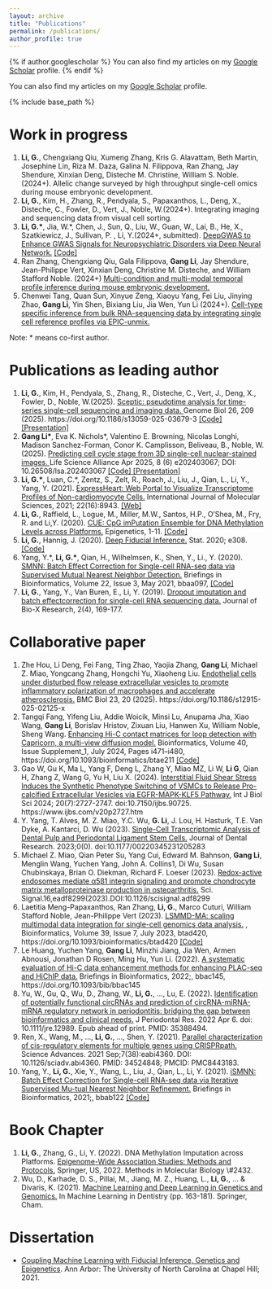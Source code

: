 ```yaml
---
layout: archive
title: "Publications"
permalink: /publications/
author_profile: true
---
```


{% if author.googlescholar %}
  You can also find my articles on  my <u><a href="{{author.googlescholar}}">Google Scholar</a></u> profile.
{% endif %}

You can also find my articles on my <u><a href="https://scholar.google.com/citations?user=t1a1AwUAAAAJ&hl=en">Google Scholar</a></u> profile.

{% include base_path %}

<!---
{% for post in site.publications reversed %}
  {% include archive-single.html %}
{% endfor %}
--->


<h1>Work in progress</h1>
<ol>


<li> <b>Li, G.</b>, Chengxiang Qiu, Xumeng Zhang, Kris G. Alavattam, Beth Martin, Josephine Lin, Riza M. Daza, Galina N. Filippova, Ran Zhang, Jay Shendure, Xinxian Deng, Disteche M. Christine, William S. Noble. (2024+).
    Allelic change surveyed by high throughput single-cell omics during mouse embryonic development. </li>


<li> <b>Li, G.</b>, Kim, H., Zhang, R., Pendyala, S., Papaxanthos, L., Deng, X., Disteche, C., Fowler, D., Vert, J., Noble, W.(2024+). 
	Integrating imaging and sequencing data from visual cell sorting. </li>

<li> <b>Li, G.*</b>, Jia, W.*, Chen, J., Sun, Q., Liu, W., Guan, W., Lai, B., He, X., Szatkiewicz, J., Sullivan, P. , Li, Y.(2024+, submitted). 
	<a href="https://www.biorxiv.org/content/10.1101/2022.12.20.521277v1">DeepGWAS to Enhance GWAS Signals for Neuropsychiatric Disorders via Deep Neural Network.</a>  <a href="https://github.com/GangLiTarheel/DeepGWAS"> [Code] </a>
  </li>


<li>Ran Zhang, Chengxiang Qiu, Gala Filippova, <b>Gang Li</b>, Jay Shendure, Jean-Philippe Vert, Xinxian Deng, Christine M. Disteche, and William Stafford Noble. (2024+) 
<a href="https://pubmed.ncbi.nlm.nih.gov/38496477/">Multi-condition and multi-modal temporal profile inference during mouse embryonic development.</a>  
 </li>

<li> Chenwei Tang, Quan Sun, Xinyue Zeng, Xiaoyu Yang, Fei Liu,  Jinying Zhao, <b>Gang Li</b>, Yin Shen, Bixiang Liu, Jia Wen, Yun Li  (2024+).
  <a href="https://www.biorxiv.org/content/10.1101/2024.05.23.595514v1">Cell-type specific inference from bulk RNA-sequencing data by integrating single cell reference profiles via EPIC-unmix.</a>
   </li>


</ol>
Note: * means co-first author.  

<h1>Publications as leading author</h1>
<ol>

<li> <b>Li, G.</b>, Kim, H., Pendyala, S., Zhang, R., Disteche, C., Vert, J., Deng, X., Fowler, D., Noble, W.(2025). 
  <a href="https://genomebiology.biomedcentral.com/articles/10.1186/s13059-025-03679-3">Sceptic: pseudotime analysis for time-series single-cell sequencing and imaging data. </a> Genome Biol 26, 209 (2025). https://doi.org/10.1186/s13059-025-03679-3
  <a href="https://github.com/Noble-Lab/Sceptic"> [Code] </a> 
  <a href="https://www.youtube.com/watch?v=Ggv5k4Fubbs"> [Presentation] </a>
  </li>

<li> <b>Gang Li*</b>, Eva K. Nichols*, Valentino E. Browning, Nicolas Longhi, Madison Sanchez-Forman, Conor K. Camplisson, Beliveau, B.,  Noble, W. (2025). 
	<a href="https://www.life-science-alliance.org/content/8/6/e202403067">Predicting cell cycle stage from 3D single-cell nuclear-stained images.  </a> Life Science Alliance Apr 2025, 8 (6) e202403067; DOI: 10.26508/lsa.202403067
  <a href="https://github.com/Noble-Lab/cellcyclenet"> [Code] </a> 
  <a href="https://youtu.be/g_x7okd6tZs?si=TgBqGHftv2u8rm11"> [Presentation] </a>
  </li>

<li> <b>Li, G.*</b>, Luan, C.*, Zentz, S., Zelt, R., Roach, J., Liu, J., Qian, L., Li, Y., Yang, Y. (2021). <a href="https://www.mdpi.com/1422-0067/22/16/8943"> ExpressHeart: Web Portal to Visualize Transcriptome Profiles of Non-cardiomyocyte Cells.</a>  International Journal of Molecular Sciences, 2021; 22(16):8943.  <a href="http://shiny.bios.unc.edu/expressheart/"> [Web] </a> </li>

<li> <b>Li,  G.</b>,  Raffield,  L.,  Logue,  M.,  Miller,  M.W.,  Santos,  H.P.,  O’Shea,  M.,  Fry,  R. and Li,Y. (2020). <a href="https://doi.org/10.1080/15592294.2020.1827716"> CUE: CpG imPutation Ensemble for DNA Methylation Levels across Platforms.</a> Epigenetics, 1-11. <a href="https://github.com/GangLiTarheel/CUE"> [Code] </a>  </li>


<li> <b>Li,   G.</b>,   Hannig,   J.   (2020). <a href="https://doi.org/10.1002/sta4.308"> Deep   Fiducial   Inference.</a> Stat. 2020; e308. <a href="https://github.com/GangLiTarheel/FAE"> [Code] </a>  </li>


<li> Yang, Y.*, <b>Li, G.*</b>, Qian, H., Wilhelmsen, K., Shen, Y., Li., Y. (2020). <a href="https://doi.org/10.1093/bib/bbaa097">SMNN: Batch Effect Correction for Single-cell RNA-seq data via Supervised Mutual Nearest Neighbor Detection.</a> Briefings in Bioinformatics, Volume 22, Issue 3, May 2021, bbaa097, <a href="https://github.com/yycunc/SMNN"> [Code] </a>
</li>


<li> <b>Li,  G.</b>,  Yang,  Y.,  Van  Buren,  E.,  Li,  Y.  (2019).  <a href="https://journals.lww.com/jbioxresearch/Fulltext/2019/12000/Dropout_imputation_and_batch_effect_correction_for.4.aspx">Dropout  imputation  and  batch  effectcorrection for single-cell RNA sequencing data.</a> Journal of Bio-X Research, 2(4), 169-177. </li>

</ol>



<h1>Collaborative paper</h1>
<ol>

<li>  Zhe Hou, Li Deng, Fei Fang, Ting Zhao, Yaojia Zhang, <b>Gang Li</b>, Michael Z. Miao, Yongcang Zhang, Hongchi Yu, Xiaoheng Liu. <a href="https://link.springer.com/article/10.1186/s12915-025-02125-x">Endothelial cells under disturbed flow release extracellular vesicles to promote inflammatory polarization of macrophages and accelerate atherosclerosis.</a> BMC Biol 23, 20 (2025). https://doi.org/10.1186/s12915-025-02125-x
 </li>

<li>  Tangqi Fang, Yifeng Liu, Addie Woicik, Minsi Lu, Anupama Jha, Xiao Wang, <b>Gang Li</b>, Borislav Hristov, Zixuan Liu, Hanwen Xu, William Noble, Sheng Wang. <a href="https://academic.oup.com/bioinformatics/article/40/Supplement_1/i471/7700867">Enhancing Hi-C contact matrices for loop detection with Capricorn, a multi-view diffusion model.</a>  Bioinformatics, Volume 40, Issue Supplement_1, July 2024, Pages i471–i480, https://doi.org/10.1093/bioinformatics/btae211 <a href="https://github.com/CHNFTQ/Capricorn"> [Code]  </a>
 </li>

<li>  Gao W, Gu K, Ma L, Yang F, Deng L, Zhang Y, Miao MZ, Li W, <b>Li G</b>, Qian H, Zhang Z, Wang G, Yu H, Liu X. (2024).
    <a href="https://www.ijbs.com/v20p2727.htm">Interstitial Fluid Shear Stress Induces the Synthetic Phenotype Switching of VSMCs to Release Pro-calcified Extracellular Vesicles via EGFR-MAPK-KLF5 Pathway.</a> Int J Biol Sci 2024; 20(7):2727-2747. doi:10.7150/ijbs.90725. https://www.ijbs.com/v20p2727.htm
    </li> 

<li>  Y. Yang, T. Alves, M. Z. Miao, Y.C. Wu, <b>G. Li</b>, J. Lou, H. Hasturk, T.E. Van Dyke, A. Kantarci, D. Wu (2023).
    <a href="https://journals.sagepub.com/doi/10.1177/00220345231205283">Single-Cell Transcriptomic Analysis of Dental Pulp and Periodontal Ligament Stem Cells.</a> Journal of Dental Research. 2023;0(0). doi:10.1177/00220345231205283
    </li> 

<li>  Michael Z. Miao, Qian Peter Su, Yang Cui, Edward M. Bahnson, <b>Gang Li</b>, Menglin Wang, Yuchen Yang, John A. Collins1, Di Wu, Susan Chubinskaya, Brian O. Diekman, Richard F. Loeser (2023).
    <a href="https://www.science.org/doi/10.1126/scisignal.adf8299">Redox-active endosomes mediate α5β1 integrin signaling and promote chondrocyte matrix metalloproteinase production in osteoarthritis.</a> Sci. Signal.16,eadf8299(2023).DOI:10.1126/scisignal.adf8299
    </li> 

<li>  Laetitia Meng-Papaxanthos, Ran Zhang, <b>Li, G.</b>, Marco Cuturi, William Stafford Noble, Jean-Philippe Vert (2023).
    <a href="https://doi.org/10.1093/bioinformatics/btad420">LSMMD-MA: scaling multimodal data integration for single-cell genomics data analysis.</a> , Bioinformatics, Volume 39, Issue 7, July 2023, btad420, https://doi.org/10.1093/bioinformatics/btad420 <a href="https://pypi.org/project/lsmmdma/"> [Code] </a>
    </li> 

<li>   Le Huang, Yuchen Yang, <b>Gang Li</b>, Minzhi Jiang, Jia Wen, Armen Abnousi, Jonathan D Rosen, Ming Hu, Yun Li. (2022).
    <a href="https://doi.org/10.1093/bib/bbac145"> A systematic evaluation of Hi-C data enhancement methods for enhancing PLAC-seq and HiChIP data.</a>  Briefings in Bioinformatics, 2022;, bbac145, https://doi.org/10.1093/bib/bbac145 </li> 

<li> Yu, W., Gu, Q., Wu, D., Zhang, W., <b>Li, G.</b>, ..., Lu, E. (2022). 
	<a href="https://onlinelibrary.wiley.com/doi/10.1111/jre.12989">Identification of potentially functional circRNAs and prediction of circRNA-miRNA-mRNA regulatory network in periodontitis: bridging the gap between bioinformatics and clinical needs.</a>
  J Periodontal Res. 2022 Apr 6. doi: 10.1111/jre.12989. Epub ahead of print. PMID: 35388494. </li>

<li> Ren, X., Wang, M., ..., <b>Li, G.</b>, ..., Shen, Y. (2021). <a href="https://www.science.org/doi/10.1126/sciadv.abi4360"> Parallel characterization of cis-regulatory elements for multiple genes using CRISPRpath.  </a> Science Advances. 2021 Sep;7(38):eabi4360. DOI: 10.1126/sciadv.abi4360. PMID: 34524848; PMCID: PMC8443183. </li>

<li> Yang,  Y., <b>Li,  G.</b>,  Xie,  Y.,  Wang,  L.,  Liu,  J.,  Qian,  L.,  Li,  Y.  (2021). <a href="https://doi.org/10.1093/bib/bbab122"> iSMNN: Batch   Effect   Correction   for   Single-cell   RNA-seq   data   via   Iterative   Supervised   Mu-tual   Nearest   Neighbor   Refinement.</a>
 Briefings   in   Bioinformatics,   2021;,   bbab122  <a href="https://github.com/yycunc/iSMNN"> [Code] </a> </li>

</ol>

<h1>Book Chapter</h1>
<ol>

<li> <b>Li, G.</b>, Zhang, G., Li, Y. (2022).	
		DNA Methylation Imputation across Platforms. <a href="https://www.barnesandnoble.com/w/epigenome-wide-association-studies-weihua-guan/1139992489">Epigenome-Wide Association Studies: Methods and Protocols.</a> Springer, US, 2022. Methods in Molecular Biology \#2432.
    </li>

<li> Wu, D., Karhade, D. S., Pillai, M., Jiang, M. Z., Huang, L., <b>Li, G.</b>, ... & Divaris, K. (2021). <a href="https://link.springer.com/chapter/10.1007/978-3-030-71881-7_13">Machine Learning and Deep Learning in Genetics and Genomics.</a>  In Machine Learning in Dentistry (pp. 163-181). Springer, Cham. </li>

</ol>

<h1>Dissertation</h1>
<ul>

<li> <a href="https://www.proquest.com/docview/2546056928/fulltextPDF/7C7D9A9F06404D64PQ">Coupling Machine Learning with Fiducial Inference, Genetics and Epigenetics</a>. Ann Arbor: The University of North Carolina at Chapel Hill; 2021. </li>
</ul>